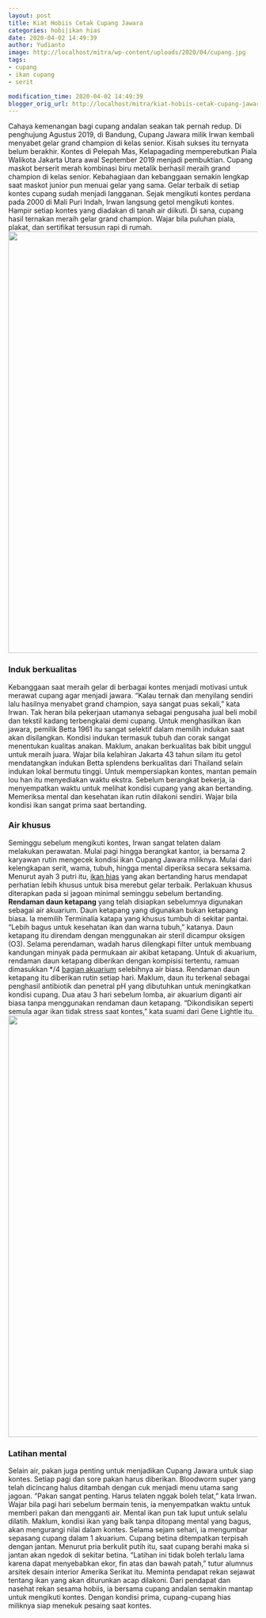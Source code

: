 ```yaml
---
layout: post
title: Kiat Hobiis Cetak Cupang Jawara
categories: hobi|ikan hias
date: 2020-04-02 14:49:39
author: Yudianto
image: http://localhost/mitra/wp-content/uploads/2020/04/cupang.jpg
tags:
- cupang
- ikan cupang
- serit

modification_time: 2020-04-02 14:49:39
blogger_orig_url: http://localhost/mitra/kiat-hobiis-cetak-cupang-jawara.html
---
```


Cahaya kemenangan bagi cupang andalan seakan tak pernah redup. Di penghujung Agustus 2019, di Bandung, Cupang Jawara milik Irwan kembali menyabet gelar grand champion di kelas senior. Kisah sukses itu ternyata belum berakhir. Kontes di Pelepah Mas, Kelapagading memperebutkan Piala Walikota Jakarta Utara awal September 2019 menjadi pembuktian. Cupang maskot berserit merah kombinasi biru metalik berhasil meraih grand champion di kelas senior. Kebahagiaan dan kebanggaan semakin lengkap saat maskot junior pun menuai gelar yang sama.
Gelar terbaik di setiap kontes cupang sudah menjadi langganan. Sejak mengikuti kontes perdana pada 2000 di Mali Puri Indah, Irwan langsung getol mengikuti kontes. Hampir setiap kontes yang diadakan di tanah air diikuti. Di sana, cupang hasil ternakan meraih gelar grand champion. Wajar bila puluhan piala, plakat, dan sertifikat tersusun rapi di rumah.
<a href="http://127.0.0.1/mitra/wp-content/uploads/2020/04/ikan2.jpg"><img class="aligncenter wp-image-20637 size-full" src="http://127.0.0.1/mitra/wp-content/uploads/2020/04/ikan2.jpg" alt="" width="1510" height="850" /></a>
<h3>Induk berkualitas</h3>
Kebanggaan saat meraih gelar di berbagai kontes menjadi motivasi untuk merawat cupang agar menjadi jawara. “Kalau ternak dan menyilang sendiri lalu hasilnya menyabet grand champion, saya sangat puas sekali,” kata Irwan. Tak heran bila pekerjaan utamanya sebagai pengusaha jual beli mobil dan tekstil kadang terbengkalai demi cupang.
Untuk menghasilkan ikan jawara, pemilik Betta 1961 itu sangat selektif dalam memilih indukan saat akan disilangkan. Kondisi indukan termasuk tubuh dan corak sangat menentukan kualitas anakan. Maklum, anakan berkualitas bak bibit unggul untuk meraih juara. Wajar bila kelahiran Jakarta 43 tahun silam itu getol mendatangkan indukan Betta splendens berkualitas dari Thailand selain indukan lokal bermutu tinggi.
Untuk mempersiapkan kontes, mantan pemain lou han itu menyediakan waktu ekstra. Sebelum berangkat bekerja, ia menyempatkan waktu untuk melihat kondisi cupang yang akan bertanding. Memeriksa mental dan kesehatan ikan rutin dilakoni sendiri. Wajar bila kondisi ikan sangat prima saat bertanding.
<h3>Air khusus</h3>
Seminggu sebelum mengikuti kontes, Irwan sangat telaten dalam melakukan perawatan. Mulai pagi hingga berangkat kantor, ia bersama 2 karyawan rutin mengecek kondisi ikan Cupang Jawara miliknya. Mulai dari kelengkapan serit, wama, tubuh, hingga mental diperiksa secara seksama. Menurut ayah 3 putri itu, <a href="http://127.0.0.1/mitra/ikan-hias">ikan hias</a> yang akan bertanding harus mendapat perhatian lebih khusus untuk bisa merebut gelar terbaik.
Perlakuan khusus diterapkan pada si jagoan minimal seminggu sebelum bertanding. <strong>Rendaman daun ketapang</strong> yang telah disiapkan sebelumnya digunakan sebagai air akuarium. Daun ketapang yang digunakan bukan ketapang biasa. Ia memilih Terminalia katapa yang khusus tumbuh di sekitar pantai. “Lebih bagus untuk kesehatan ikan dan warna tubuh,” katanya. Daun ketapang itu direndam dengan menggunakan air steril dicampur oksigen (O3). Selama perendaman, wadah harus dilengkapi filter untuk membuang kandungan minyak pada permukaan air akibat ketapang.
Untuk di akuarium, rendaman daun ketapang diberikan dengan kompisisi tertentu, ramuan dimasukkan */4 <a href="http://127.0.0.1/mitra/kiat-menjaga-kolam-koi-outdoor-tetap.html">bagian akuarium</a> selebihnya air biasa. Rendaman daun ketapang itu diberikan rutin setiap hari. Maklum, daun itu terkenal sebagai penghasil antibiotik dan penetral pH yang dibutuhkan untuk meningkatkan kondisi cupang. Dua atau 3 hari sebelum lomba, air akuarium diganti air biasa tanpa menggunakan rendaman daun ketapang. “Dikondisikan seperti semula agar ikan tidak stress saat kontes,” kata suami dari Gene Lightle itu.
<a href="http://127.0.0.1/mitra/wp-content/uploads/2020/04/beta-fish.jpg"><img class="aligncenter wp-image-20639 size-full" src="http://127.0.0.1/mitra/wp-content/uploads/2020/04/beta-fish.jpg" alt="" width="1500" height="850" /></a>
<h3>Latihan mental</h3>
Selain air, pakan juga penting untuk menjadikan Cupang Jawara untuk siap kontes. Setiap pagi dan sore pakan harus diberikan. Bloodworm super yang telah dicincang halus ditambah dengan cuk menjadi menu utama sang jagoan. “Pakan sangat penting. Harus telaten nggak boleh telat,” kata Irwan. Wajar bila pagi hari sebelum bermain tenis, ia menyempatkan waktu untuk memberi pakan dan mengganti air.
Mental ikan pun tak luput untuk selalu dilatih. Maklum, kondisi ikan yang baik tanpa ditopang mental yang bagus, akan mengurangi nilai dalam kontes. Selama sejam sehari, ia
mengumbar sepasang cupang dalam 1 akuarium. Cupang betina ditempatkan terpisah dengan jantan. Menurut pria berkulit putih itu, saat cupang berahi maka si jantan akan ngedok di sekitar betina. “Latihan ini tidak boleh terlalu lama karena dapat menyebabkan ekor, fin atas dan bawah patah,” tutur alumnus arsitek desain interior Amerika Serikat itu.
Meminta pendapat rekan sejawat tentang ikan yang akan diturunkan acap dilakoni. Dari pendapat dan nasehat rekan sesama hobiis, ia bersama cupang andalan semakin mantap untuk mengikuti kontes. Dengan kondisi prima, cupang-cupang hias miliknya siap menekuk pesaing saat kontes.

